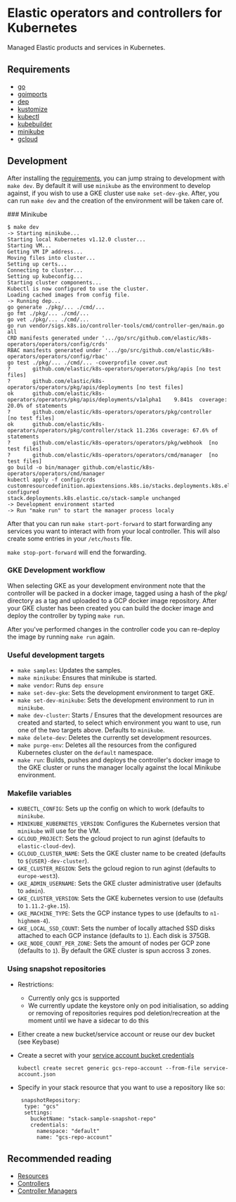 # Elastic operators and controllers for Kubernetes

Managed Elastic products and services in Kubernetes.

## Requirements

* [go](https://golang.org/dl/)
* [goimports](https://godoc.org/golang.org/x/tools/cmd/goimports)
* [dep](https://github.com/golang/dep)
* [kustomize](https://github.com/kubernetes-sigs/kustomize)
* [kubectl](https://kubernetes.io/docs/tasks/tools/install-kubectl/)
* [kubebuilder](https://github.com/kubernetes-sigs/kubebuilder)
* [minikube](https://kubernetes.io/docs/tasks/tools/install-minikube/)
* [gcloud](https://cloud.google.com/sdk/gcloud/)

## Development

After installing the [requirements](#requirements), you can jump straing to development with `make dev`.
By default it will use `minikube` as the environment to develop against, if you wish to use a GKE cluster use
`make set-dev-gke`. After, you can run `make dev` and the creation of the environment will be taken care of.

### Minikube

```console
$ make dev
-> Starting minikube...
Starting local Kubernetes v1.12.0 cluster...
Starting VM...
Getting VM IP address...
Moving files into cluster...
Setting up certs...
Connecting to cluster...
Setting up kubeconfig...
Starting cluster components...
Kubectl is now configured to use the cluster.
Loading cached images from config file.
-> Running dep...
go generate ./pkg/... ./cmd/...
go fmt ./pkg/... ./cmd/...
go vet ./pkg/... ./cmd/...
go run vendor/sigs.k8s.io/controller-tools/cmd/controller-gen/main.go all
CRD manifests generated under '.../go/src/github.com/elastic/k8s-operators/operators/config/crds'
RBAC manifests generated under '.../go/src/github.com/elastic/k8s-operators/operators/config/rbac'
go test ./pkg/... ./cmd/... -coverprofile cover.out
?   	github.com/elastic/k8s-operators/operators/pkg/apis	[no test files]
?   	github.com/elastic/k8s-operators/operators/pkg/apis/deployments	[no test files]
ok  	github.com/elastic/k8s-operators/operators/pkg/apis/deployments/v1alpha1	9.841s	coverage: 20.0% of statements
?   	github.com/elastic/k8s-operators/operators/pkg/controller	[no test files]
ok  	github.com/elastic/k8s-operators/operators/pkg/controller/stack	11.236s	coverage: 67.6% of statements
?   	github.com/elastic/k8s-operators/operators/pkg/webhook	[no test files]
?   	github.com/elastic/k8s-operators/operators/cmd/manager	[no test files]
go build -o bin/manager github.com/elastic/k8s-operators/operators/cmd/manager
kubectl apply -f config/crds
customresourcedefinition.apiextensions.k8s.io/stacks.deployments.k8s.elastic.co configured
stack.deployments.k8s.elastic.co/stack-sample unchanged
-> Development environment started
-> Run "make run" to start the manager process localy
```

After that you can run `make start-port-forward` to start forwarding any services you want to interact with from your local controller. This will also create some entries in your `/etc/hosts` file.

`make stop-port-forward` will end the forwarding. 

### GKE Development workflow

When selecting GKE as your development environment note that the controller will be packed in a docker image,
tagged using a hash of the pkg/ directory as a tag and uploaded to a GCP docker image repository. After your GKE
cluster has been created you can build the docker image and deploy the controller by typing `make run`.

After you've performed changes in the controller code you can re-deploy the image by running `make run` again.

### Useful development targets

* `make samples`: Updates the samples.
* `make minikube`: Ensures that minikube is started.
* `make vendor`: Runs `dep ensure`
* `make set-dev-gke`: Sets the development environment to target GKE.
* `make set-dev-minikube`: Sets the development environment to run in `minikube`.
* `make dev-cluster`: Starts / Ensures that the development resources are created and started, to select which environment you want to use, run one of the two targets above. Defaults to `minikube`.
* `make delete-dev`: Deletes the currently set development resources.
* `make purge-env`: Deletes all the resources from the configured Kubernetes cluster on the `default` namespace.
* `make run`: Builds, pushes and deploys the controller's docker image to the GKE cluster or runs the manager locally against the local Minikube environment.



### Makefile variables

* `KUBECTL_CONFIG`: Sets up the config on which to work (defaults to `minikube`.
* `MINIKUBE_KUBERNETES_VERSION`: Configures the Kubernetes version that `minikube` will use for the VM.
* `GCLOUD_PROJECT`: Sets the gcloud project to run aginst (defaults to `elastic-cloud-dev`).
* `GCLOUD_CLUSTER_NAME`: Sets the GKE cluster name to be created (defaults to `${USER}-dev-cluster`).
* `GKE_CLUSTER_REGION`: Sets the gcloud region to run aginst (defaults to `europe-west3`).
* `GKE_ADMIN_USERNAME`: Sets the GKE cluster administrative user (defaults to `admin`).
* `GKE_CLUSTER_VERSION`: Sets the GKE kubernetes version to use (defaults to `1.11.2-gke.15`).
* `GKE_MACHINE_TYPE`: Sets the GCP instance types to use (defaults to `n1-highmem-4`).
* `GKE_LOCAL_SSD_COUNT`: Sets the number of locally attached SSD disks attached to each GCP instance (defaults to `1`). Each disk is 375GB.
* `GKE_NODE_COUNT_PER_ZONE`: Sets the amount of nodes per GCP zone (defaults to `1`). By default the GKE cluster is spun accross 3 zones.

### Using snapshot repositories

* Restrictions:
    * Currently only gcs is supported
    * We currently update the keystore only on pod initialisation, so adding or removing of repositories requires pod deletion/recreation at the moment until we have a sidecar to do this
* Either create a new bucket/service account or reuse our dev bucket (see Keybase)
* Create a secret with your [service account bucket credentials](https://www.elastic.co/guide/en/elasticsearch/plugins/master/repository-gcs-usage.html#repository-gcs-using-service-account)

     `kubectl create secret generic gcs-repo-account --from-file service-account.json`

* Specify in your stack resource that you want to use a repository like so:

    ```
     snapshotRepository:
      type: "gcs"
      settings:
        bucketName: "stack-sample-snapshot-repo"
        credentials:
          namespace: "default"
          name: "gcs-repo-account"
    ```
   

## Recommended reading

* [Resources](https://book.kubebuilder.io/basics/what_is_a_resource.html)
* [Controllers](https://book.kubebuilder.io/basics/what_is_a_controller.html)
* [Controller Managers](https://book.kubebuilder.io/basics/what_is_the_controller_manager.html)
